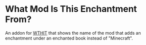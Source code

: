 # What Mod Is This Enchantment From?

An addon for [WTHIT](https://github.com/badasintended/wthit "WTHIT") that shows the name of the mod that adds an enchantment under an enchanted book instead of "Minecraft".
